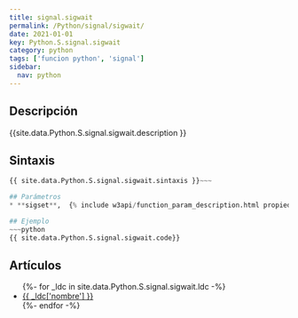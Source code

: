 ```yaml
---
title: signal.sigwait
permalink: /Python/signal/sigwait/
date: 2021-01-01
key: Python.S.signal.sigwait
category: python
tags: ['funcion python', 'signal']
sidebar: 
  nav: python
---
```


## Descripción
{{site.data.Python.S.signal.sigwait.description }}

## Sintaxis
~~~python
{{ site.data.Python.S.signal.sigwait.sintaxis }}~~~

## Parámetros
* **sigset**,  {% include w3api/function_param_description.html propiedad=site.data.Python.S.signal.sigwait valor="sigset" %}

## Ejemplo
~~~python
{{ site.data.Python.S.signal.sigwait.code}}
~~~

## Artículos
<ul>
{%- for _ldc in site.data.Python.S.signal.sigwait.ldc -%}
   <li>
       <a href="{{_ldc['url'] }}">{{ _ldc['nombre'] }}</a>
   </li>
{%- endfor -%}
</ul>
